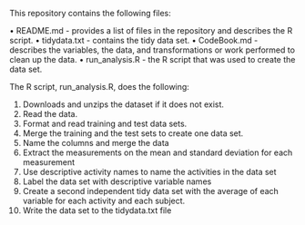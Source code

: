 This repository contains the following files:

•	README.md - provides a list of files in the repository and describes the R script.
•	tidydata.txt - contains the tidy data set.
•	CodeBook.md - describes the variables, the data, and transformations or work performed to clean up the data.
•	run_analysis.R - the R script that was used to create the data set.

The R script, run_analysis.R, does the following:
1.	Downloads and unzips the dataset if it does not exist.
2.	Read the data.
3.	Format and read training and test data sets.
4.	Merge the training and the test sets to create one data set.
5.	Name the columns and merge the data
6.	Extract the measurements on the mean and standard deviation for each measurement
7.	Use descriptive activity names to name the activities in the data set
8.	Label the data set with descriptive variable names
9.	Create a second independent tidy data set with the average of each variable for each activity and each subject.
10.	Write the data set to the tidydata.txt file
